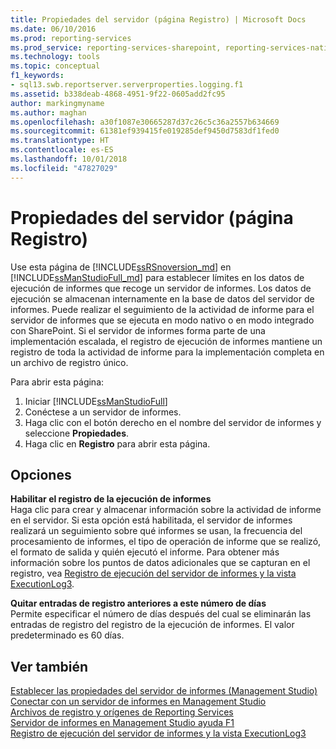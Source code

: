 ```yaml
---
title: Propiedades del servidor (página Registro) | Microsoft Docs
ms.date: 06/10/2016
ms.prod: reporting-services
ms.prod_service: reporting-services-sharepoint, reporting-services-native
ms.technology: tools
ms.topic: conceptual
f1_keywords:
- sql13.swb.reportserver.serverproperties.logging.f1
ms.assetid: b338deab-4868-4951-9f22-0605add2fc95
author: markingmyname
ms.author: maghan
ms.openlocfilehash: a30f1087e30665287d37c26c5c36a2557b634669
ms.sourcegitcommit: 61381ef939415fe019285def9450d7583df1fed0
ms.translationtype: HT
ms.contentlocale: es-ES
ms.lasthandoff: 10/01/2018
ms.locfileid: "47827029"
---
```

# <a name="server-properties-logging-page"></a>Propiedades del servidor (página Registro)
  Use esta página de [!INCLUDE[ssRSnoversion_md](../../includes/ssrsnoversion-md.md)] en [!INCLUDE[ssManStudioFull_md](../../includes/ssmanstudiofull-md.md)] para establecer límites en los datos de ejecución de informes que recoge un servidor de informes. Los datos de ejecución se almacenan internamente en la base de datos del servidor de informes. Puede realizar el seguimiento de la actividad de informe para el servidor de informes que se ejecuta en modo nativo o en modo integrado con SharePoint. Si el servidor de informes forma parte de una implementación escalada, el registro de ejecución de informes mantiene un registro de toda la actividad de informe para la implementación completa en un archivo de registro único.  
  
 Para abrir esta página:
 1) Iniciar [!INCLUDE[ssManStudioFull](../../includes/ssmanstudiofull-md.md)]
 2) Conéctese a un servidor de informes.
 3) Haga clic con el botón derecho en el nombre del servidor de informes y seleccione **Propiedades**. 
 4) Haga clic en **Registro** para abrir esta página.  
  
## <a name="options"></a>Opciones  
 **Habilitar el registro de la ejecución de informes**  
 Haga clic para crear y almacenar información sobre la actividad de informe en el servidor. Si esta opción está habilitada, el servidor de informes realizará un seguimiento sobre qué informes se usan, la frecuencia del procesamiento de informes, el tipo de operación de informe que se realizó, el formato de salida y quién ejecutó el informe. Para obtener más información sobre los puntos de datos adicionales que se capturan en el registro, vea [Registro de ejecución del servidor de informes y la vista ExecutionLog3](../../reporting-services/report-server/report-server-executionlog-and-the-executionlog3-view.md).  
  
 **Quitar entradas de registro anteriores a este número de días**  
 Permite especificar el número de días después del cual se eliminarán las entradas de registro del registro de la ejecución de informes. El valor predeterminado es 60 días.  
  
## <a name="see-also"></a>Ver también  
 [Establecer las propiedades del servidor de informes &#40;Management Studio&#41;](../../reporting-services/tools/set-report-server-properties-management-studio.md)   
 [Conectar con un servidor de informes en Management Studio](../../reporting-services/tools/connect-to-a-report-server-in-management-studio.md)   
 [Archivos de registro y orígenes de Reporting Services](../../reporting-services/report-server/reporting-services-log-files-and-sources.md)   
 [Servidor de informes en Management Studio ayuda F1](../../reporting-services/tools/report-server-in-management-studio-f1-help.md)   
 [Registro de ejecución del servidor de informes y la vista ExecutionLog3](../../reporting-services/report-server/report-server-executionlog-and-the-executionlog3-view.md)  
  
  
